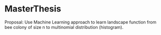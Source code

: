 # MasterThesis

Proposal: Use Machine Learning approach to learn landscape function from bee colony of size n to multinomial distribution (histogram).

